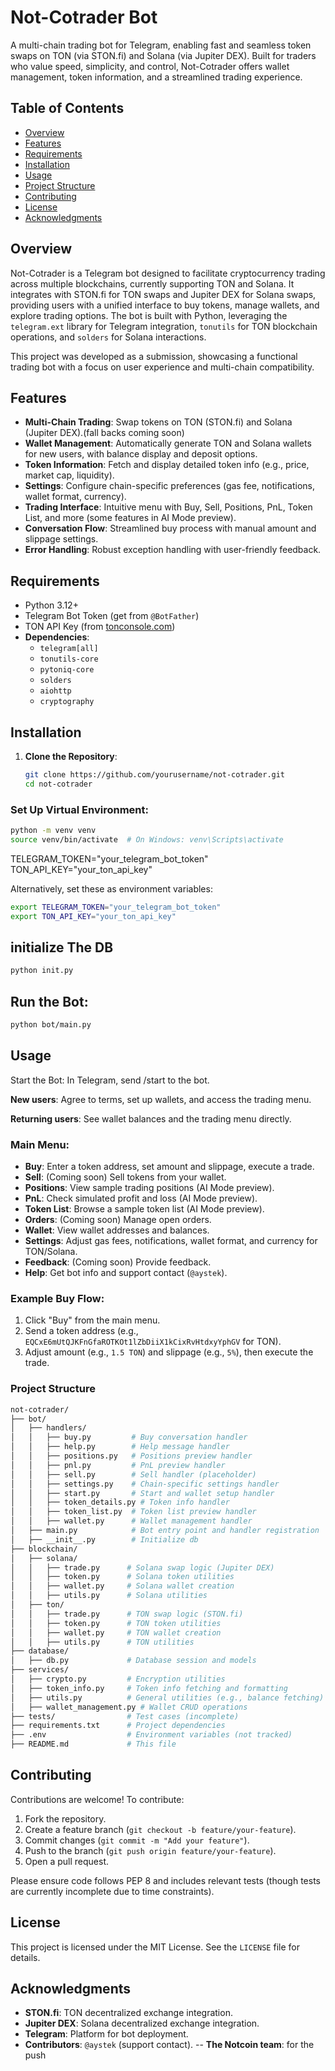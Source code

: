 # Not-Cotrader Bot

A multi-chain trading bot for Telegram, enabling fast and seamless token swaps on TON (via STON.fi) and Solana (via Jupiter DEX). Built for traders who value speed, simplicity, and control, Not-Cotrader offers wallet management, token information, and a streamlined trading experience.

## Table of Contents
- [Overview](#overview)
- [Features](#features)
- [Requirements](#requirements)
- [Installation](#installation)
- [Usage](#usage)
- [Project Structure](#project-structure)
- [Contributing](#contributing)
- [License](#license)
- [Acknowledgments](#acknowledgments)

## Overview
Not-Cotrader is a Telegram bot designed to facilitate cryptocurrency trading across multiple blockchains, currently supporting TON and Solana. It integrates with STON.fi for TON swaps and Jupiter DEX for Solana swaps, providing users with a unified interface to buy tokens, manage wallets, and explore trading options. The bot is built with Python, leveraging the `telegram.ext` library for Telegram integration, `tonutils` for TON blockchain operations, and `solders` for Solana interactions.

This project was developed as a submission, showcasing a functional trading bot with a focus on user experience and multi-chain compatibility.

## Features
- **Multi-Chain Trading**: Swap tokens on TON (STON.fi) and Solana (Jupiter DEX).(fall backs coming soon)
- **Wallet Management**: Automatically generate TON and Solana wallets for new users, with balance display and deposit options.
- **Token Information**: Fetch and display detailed token info (e.g., price, market cap, liquidity).
- **Settings**: Configure chain-specific preferences (gas fee, notifications, wallet format, currency).
- **Trading Interface**: Intuitive menu with Buy, Sell, Positions, PnL, Token List, and more (some features in AI Mode preview).
- **Conversation Flow**: Streamlined buy process with manual amount and slippage settings.
- **Error Handling**: Robust exception handling with user-friendly feedback.

## Requirements
- Python 3.12+
- Telegram Bot Token (get from `@BotFather`)
- TON API Key (from [tonconsole.com](https://tonconsole.com))
- **Dependencies**:
  - `telegram[all]`
  - `tonutils-core`
  - `pytoniq-core`
  - `solders`
  - `aiohttp`
  - `cryptography`

## Installation
1. **Clone the Repository**:
   ```bash
   git clone https://github.com/yourusername/not-cotrader.git
   cd not-cotrader
  ### Set Up Virtual Environment:
```bash
python -m venv venv
source venv/bin/activate  # On Windows: venv\Scripts\activate
```

TELEGRAM_TOKEN="your_telegram_bot_token"
TON_API_KEY="your_ton_api_key"


Alternatively, set these as environment variables:

```bash
export TELEGRAM_TOKEN="your_telegram_bot_token"
export TON_API_KEY="your_ton_api_key"
```


## initialize The DB

```bash
python init.py
```

## Run the Bot:

```bash
python bot/main.py
```

## Usage
Start the Bot:
In Telegram, send /start to the bot.

**New users**: Agree to terms, set up wallets, and access the trading menu.

**Returning users**: See wallet balances and the trading menu directly.

### Main Menu:
- **Buy**: Enter a token address, set amount and slippage, execute a trade.
- **Sell**: (Coming soon) Sell tokens from your wallet.
- **Positions**: View sample trading positions (AI Mode preview).
- **PnL**: Check simulated profit and loss (AI Mode preview).
- **Token List**: Browse a sample token list (AI Mode preview).
- **Orders**: (Coming soon) Manage open orders.
- **Wallet**: View wallet addresses and balances.
- **Settings**: Adjust gas fees, notifications, wallet format, and currency for TON/Solana.
- **Feedback**: (Coming soon) Provide feedback.
- **Help**: Get bot info and support contact (`@aystek`).

### Example Buy Flow:
1. Click "Buy" from the main menu.
2. Send a token address (e.g., `EQCxE6mUtQJKFnGfaROTKOt1lZbDiiX1kCixRvHtdxyYphGV` for TON).
3. Adjust amount (e.g., `1.5 TON`) and slippage (e.g., `5%`), then execute the trade.

### Project Structure
```bash
not-cotrader/
├── bot/
│   ├── handlers/
│   │   ├── buy.py         # Buy conversation handler
│   │   ├── help.py        # Help message handler
│   │   ├── positions.py   # Positions preview handler
│   │   ├── pnl.py         # PnL preview handler
│   │   ├── sell.py        # Sell handler (placeholder)
│   │   ├── settings.py    # Chain-specific settings handler
│   │   ├── start.py       # Start and wallet setup handler
│   │   ├── token_details.py # Token info handler
│   │   ├── token_list.py  # Token list preview handler
│   │   ├── wallet.py      # Wallet management handler
│   ├── main.py            # Bot entry point and handler registration
│   ├── __init__.py        # Initialize db
├── blockchain/
│   ├── solana/
│   │   ├── trade.py      # Solana swap logic (Jupiter DEX)
│   │   ├── token.py      # Solana token utilities
│   │   ├── wallet.py     # Solana wallet creation
│   │   ├── utils.py      # Solana utilities
│   ├── ton/
│   │   ├── trade.py      # TON swap logic (STON.fi)
│   │   ├── token.py      # TON token utilities
│   │   ├── wallet.py     # TON wallet creation
│   │   ├── utils.py      # TON utilities
├── database/
│   ├── db.py             # Database session and models
├── services/
│   ├── crypto.py         # Encryption utilities
│   ├── token_info.py     # Token info fetching and formatting
│   ├── utils.py          # General utilities (e.g., balance fetching)
│   ├── wallet_management.py # Wallet CRUD operations
├── tests/                # Test cases (incomplete)
├── requirements.txt      # Project dependencies
├── .env                  # Environment variables (not tracked)
├── README.md             # This file
```

## Contributing
Contributions are welcome! To contribute:

1. Fork the repository.
2. Create a feature branch (`git checkout -b feature/your-feature`).
3. Commit changes (`git commit -m "Add your feature"`).
4. Push to the branch (`git push origin feature/your-feature`).
5. Open a pull request.

Please ensure code follows PEP 8 and includes relevant tests (though tests are currently incomplete due to time constraints).

## License
This project is licensed under the MIT License. See the `LICENSE` file for details.

## Acknowledgments
- **STON.fi**: TON decentralized exchange integration.
- **Jupiter DEX**: Solana decentralized exchange integration.
- **Telegram**: Platform for bot deployment.
- **Contributors**: `@aystek` (support contact).
-- **The Notcoin team**: for the push 